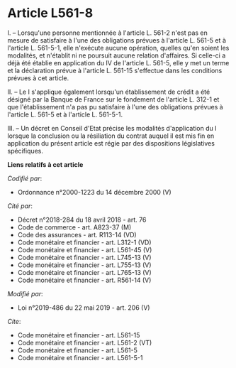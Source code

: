 # Article L561-8

I. – Lorsqu'une personne mentionnée à l'article L. 561-2 n'est pas en mesure de satisfaire à l'une des obligations prévues à
l'article L. 561-5 et à l'article L. 561-5-1, elle n'exécute aucune opération, quelles qu'en soient les modalités, et
n'établit ni ne poursuit aucune relation d'affaires. Si celle-ci a déjà été établie en application du IV de l'article L.
561-5, elle y met un terme et la déclaration prévue à l'article L. 561-15 s'effectue dans les conditions prévues à cet
article. 

II. – Le I s'applique également lorsqu'un établissement de crédit a été désigné par la Banque de France sur le fondement de
l'article L. 312-1 et que l'établissement n'a pas pu satisfaire à l'une des obligations prévues à l'article L. 561-5 et à
l'article L. 561-5-1. 

III. – Un décret en Conseil d'Etat précise les modalités d'application du I lorsque la conclusion ou la résiliation du
contrat auquel il est mis fin en application du présent article est régie par des dispositions législatives spécifiques.

**Liens relatifs à cet article**

_Codifié par_:

  - Ordonnance n°2000-1223 du 14 décembre 2000 (V)

_Cité par_:

  - Décret n°2018-284 du 18 avril 2018 - art. 76
  - Code de commerce - art. A823-37 (M)
  - Code des assurances - art. R113-14 (VD)
  - Code monétaire et financier - art. L312-1 (VD)
  - Code monétaire et financier - art. L561-45 (V)
  - Code monétaire et financier - art. L745-13 (V)
  - Code monétaire et financier - art. L755-13 (V)
  - Code monétaire et financier - art. L765-13 (V)
  - Code monétaire et financier - art. R561-14 (V)

_Modifié par_:

  - Loi n°2019-486 du 22 mai 2019 - art. 206 (V)

_Cite_:

  - Code monétaire et financier - art. L561-15
  - Code monétaire et financier - art. L561-2 (VT)
  - Code monétaire et financier - art. L561-5
  - Code monétaire et financier - art. L561-5-1
